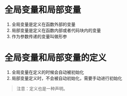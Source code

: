 # 全局变量和局部变量
1. 全局变量是定义在函数外部的变量
1. 局部变量是定义在函数内部或者代码块内的变量
1. 作为参数传递的变量叫做形参

# 全局变量和局部变量的定义
1. 全局变量在定义的时候会自动被初始化
1. 局部变量定义时，不会被自动初始化，需要手动进行初始化

> 注意：定义也是一种声明。